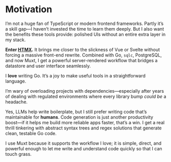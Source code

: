 # Motivation

I’m not a huge fan of TypeScript or modern frontend frameworks.
Partly it’s a skill gap—I haven’t invested the time to learn them deeply.
But I also want the benefits these tools provide: polished UIs without an entire extra layer in my stack.

**Enter [HTMX](http://htmx.org/).** It brings me closer to the slickness of Vue or Svelte without forcing a massive
front-end rewrite.
Combined with Go, `sqlc`, PostgreSQL, and now Muxt, I get a powerful server-rendered workflow that bridges a datastore
and user interface seamlessly.

I **love** writing Go. It’s a joy to make useful tools in a straightforward language.

I’m wary of overloading projects with dependencies—especially after years of dealing with regulated environments where
every library bump *could be* a headache.

Yes, LLMs help write boilerplate, but I still prefer writing code that’s maintainable for **humans**.
Code generation is just another productivity boost—if it helps me build more reliable apps faster, that’s a win.
I get a real thrill tinkering with abstract syntax trees and regex solutions that generate clean, testable Go code.

I use Muxt because it supports the workflow I love; it is simple, direct, and powerful enough to let me write and understand
code quickly so that I can touch grass.
